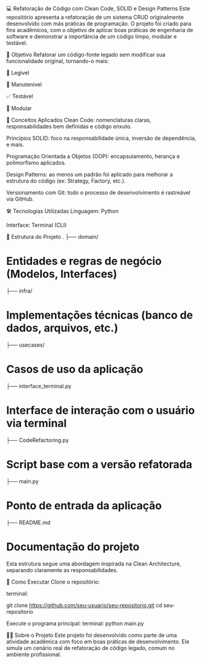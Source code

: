 💻
Refatoração de Código com Clean Code, SOLID e Design Patterns
Este repositório apresenta a refatoração de um sistema CRUD originalmente desenvolvido com más práticas de programação. O projeto foi criado para fins acadêmicos, com o objetivo de aplicar boas práticas de engenharia de software e demonstrar a importância de um código limpo, modular e testável.

🎯 
Objetivo
Refatorar um código-fonte legado sem modificar sua funcionalidade original, tornando-o mais:

📖 Legível

🔧 Manutenível

✅ Testável

🧩 Modular

🧠 
Conceitos Aplicados
Clean Code: nomenclaturas claras, responsabilidades bem definidas e código enxuto.

Princípios SOLID: foco na responsabilidade única, inversão de dependência, e mais.

Programação Orientada a Objetos (OOP): encapsulamento, herança e polimorfismo aplicados.

Design Patterns: ao menos um padrão foi aplicado para melhorar a estrutura do código (ex: Strategy, Factory, etc.).

Versionamento com Git: todo o processo de desenvolvimento é rastreável via GitHub.

🛠️ Tecnologias Utilizadas
Linguagem: Python


Interface: Terminal (CLI)

📁 Estrutura do Projeto
.
├── domain/               
# Entidades e regras de negócio (Modelos, Interfaces)
├── infra/                
# Implementações técnicas (banco de dados, arquivos, etc.)
├── usecases/             
# Casos de uso da aplicação
├── interface_terminal.py 
# Interface de interação com o usuário via terminal
├── CodeRefactoring.py    
# Script base com a versão refatorada
├── main.py               
# Ponto de entrada da aplicação
├── README.md             
# Documentação do projeto

Esta estrutura segue uma abordagem inspirada na Clean Architecture, separando claramente as responsabilidades.

🚀 Como Executar
Clone o repositório:

terminal:

git clone https://github.com/seu-usuario/seu-repositorio.git
cd seu-repositorio

Execute o programa principal:
terminal:
python main.py


👨‍🎓 Sobre o Projeto
Este projeto foi desenvolvido como parte de uma atividade acadêmica com foco em boas práticas de desenvolvimento. Ele simula um cenário real de refatoração de código legado, comum no ambiente profissional.

